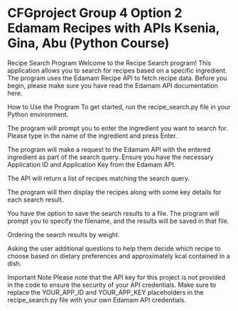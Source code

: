 # CFGproject Group 4 Option 2 Edamam Recipes with APIs Ksenia, Gina, Abu (Python Course)

Recipe Search Program
Welcome to the Recipe Search program! This application allows you to search for recipes based on a specific ingredient. The program uses the Edamam Recipe API to fetch recipe data. Before you begin, please make sure you have read the Edamam API documentation here.

How to Use the Program
To get started, run the recipe_search.py file in your Python environment.

The program will prompt you to enter the ingredient you want to search for. Please type in the name of the ingredient and press Enter.

The program will make a request to the Edamam API with the entered ingredient as part of the search query. Ensure you have the necessary Application ID and Application Key from the Edamam API.

The API will return a list of recipes matching the search query.

The program will then display the recipes along with some key details for each search result.

You have the option to save the search results to a file. The program will prompt you to specify the filename, and the results will be saved in that file.

Ordering the search results by weight.

Asking the user additional questions to help them decide which recipe to choose based on dietary preferences and approximately kcal contained in a dish.

Important Note
Please note that the API key for this project is not provided in the code to ensure the security of your API credentials. Make sure to replace the YOUR_APP_ID and YOUR_APP_KEY placeholders in the recipe_search.py file with your own Edamam API credentials.


